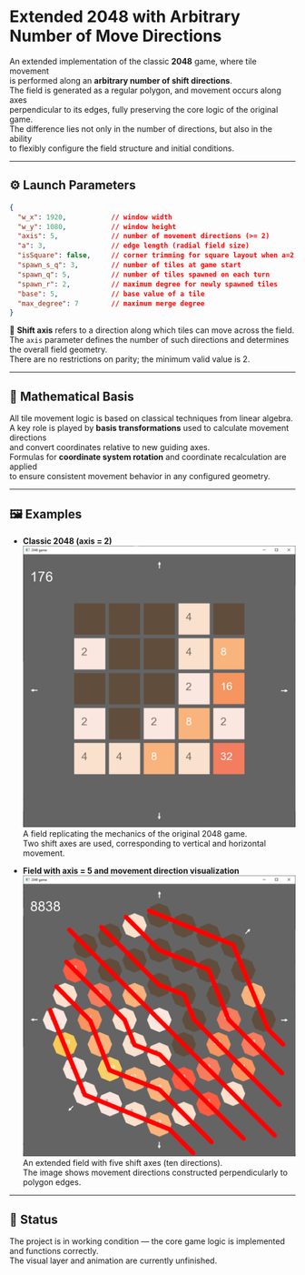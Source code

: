 # Extended 2048 with Arbitrary Number of Move Directions

An extended implementation of the classic **2048** game, where tile movement  
is performed along an **arbitrary number of shift directions**.  
The field is generated as a regular polygon, and movement occurs along axes  
perpendicular to its edges, fully preserving the core logic of the original game.  
The difference lies not only in the number of directions, but also in the ability  
to flexibly configure the field structure and initial conditions.

---

## ⚙️ Launch Parameters
```json
{
  "w_x": 1920,           // window width
  "w_y": 1080,           // window height
  "axis": 5,             // number of movement directions (>= 2)
  "a": 3,                // edge length (radial field size)
  "isSquare": false,     // corner trimming for square layout when a=2
  "spawn_s_q": 3,        // number of tiles at game start
  "spawn_q": 5,          // number of tiles spawned on each turn
  "spawn_r": 2,          // maximum degree for newly spawned tiles
  "base": 5,             // base value of a tile
  "max_degree": 7        // maximum merge degree
}
```
🔹 **Shift axis** refers to a direction along which tiles can move across the field.  
The `axis` parameter defines the number of such directions and determines the overall field geometry.  
There are no restrictions on parity; the minimum valid value is 2.

---

## 🧮 Mathematical Basis

All tile movement logic is based on classical techniques from linear algebra.  
A key role is played by **basis transformations** used to calculate movement directions  
and convert coordinates relative to new guiding axes.  
Formulas for **coordinate system rotation** and coordinate recalculation are applied  
to ensure consistent movement behavior in any configured geometry.

---

## 🖼️ Examples

- **Classic 2048 (axis = 2)**  
  ![Classic 2048](/docs/classic.png)  
  A field replicating the mechanics of the original 2048 game.  
  Two shift axes are used, corresponding to vertical and horizontal movement.

- **Field with axis = 5 and movement direction visualization**  
  ![Field with shift lines](/docs/move.png)  
  An extended field with five shift axes (ten directions).  
  The image shows movement directions constructed perpendicularly to polygon edges.

---

## 🚦 Status

The project is in working condition — the core game logic is implemented and functions correctly.  
The visual layer and animation are currently unfinished.
